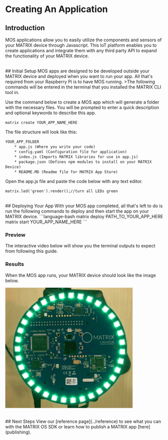 <h1 style="padding-top: 0">Creating An Application</h1>

## Introduction
MOS applications allow you to easily utilize the components and sensors of your MATRIX device through Javascript. This IoT platform enables you to create applications and integrate them with any third party API to expand the functionality of your MATRIX device.

<br/>
## Initial Setup
MOS apps are designed to be developed outside your MATRIX device and deployed when you want to run your app. All that's required from your Raspberry Pi is to have MOS running.
>The following commands will be entered in the terminal that you installed the MATRIX CLI tool in.

Use the command below to create a MOS app which will generate a folder with the necessary files. You will be prompted to enter a quick description and optional keywords to describe this app.

```language-bash
matrix create YOUR_APP_NAME_HERE
```
The file structure will look like this:
```
YOUR_APP_FOLDER
    * app.js (Where you write your code)
    * config.yaml (Configuration file for application)
    * index.js (Imports MATRIX libraries for use in app.js)
    * package.json (Defines npm modules to install on your MATRIX Device)
    * README.MD (Readme file for MATRIX App Store)
```

Open the app.js file and paste the code below with any text editor.
```language-javascript
matrix.led('green').render();//turn all LEDs green
```

<br/>
## Deploying Your App
With your MOS app completed, all that's left to do is run the following commands to deploy and then start the app on your MATRIX device.
```language-bash
matrix deploy PATH_TO_YOUR_APP_HERE
matrix start YOUR_APP_NAME_HERE
```
<h3 style="padding-top: 0">Preview</h3>
The interactive video below will show you the terminal outputs to expect from following this guide.
<script src="https://asciinema.org/a/caUoEzLDhkKz8L00KLsCcwBY3.js" id="asciicast-caUoEzLDhkKz8L00KLsCcwBY3" async></script>
<h3 style="padding-top: 0">Results</h3>
When the MOS app runs, your MATRIX device should look like the image below.

![](/matrix-os/img/green-led-test.png)

<br/>
## Next Steps
View our [reference page](../reference) to see what you can with the MATRIX OS SDK or learn how to publish a MATRIX app [here](publishing).
